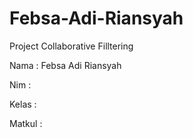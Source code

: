# Febsa-Adi-Riansyah
Project Collaborative Filltering

Nama : Febsa Adi Riansyah

Nim :

Kelas :

Matkul :
